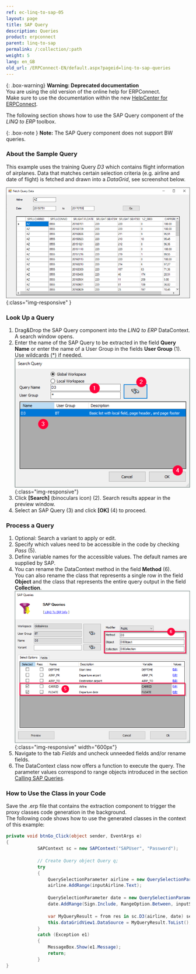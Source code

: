 ```yaml
---
ref: ec-linq-to-sap-05
layout: page
title: SAP Query
description: Queries
product: erpconnect
parent: linq-to-sap
permalink: /:collection/:path
weight: 5
lang: en_GB
old_url: /ERPConnect-EN/default.aspx?pageid=linq-to-sap-queries
---
```


{: .box-warning}
**Warning: Deprecated documentation** <br>
You are using the old version of the online help for ERPConnect.<br>
Make sure to use the documentation within the new [HelpCenter for ERPConnect](https://helpcenter.theobald-software.com/erpconnect/documentation/introduction/).


The following section shows how to use the SAP Query component of the *LINQ to ERP* toolbox.

{: .box-note }
**Note:** The SAP Query component does not support BW queries.

### About the Sample Query
This example uses the training Query *D3* which contains flight information of airplanes. 
Data that matches certain selection criteria (e.g. airline and date of flight) is fetched and drawn into a *DataGrid*, see screenshot below. 

![SAP-Query-Execution](/img/content/SAP-Query-Execution.png){:class="img-responsive" }

### Look Up a Query
1. Drag&Drop the SAP Query component into the *LINQ to ERP* DataContext. A search window opens. 
2. Enter the name of the SAP Query to be extracted in the field **Query Name** or enter the name of a User Group in the fields **User Group** (1). Use wildcards (*) if needed. <br>
![LINQToERP-Queries_003](/img/content/LINQToERP-Queries_003.png){:class="img-responsive"}
3. Click **[Search]** (binoculars icon) (2). Search results appear in the preview window.
4. Select an SAP Query (3) and click **[OK]** (4) to proceed.


### Process a Query

1. Optional: Search a variant to apply or edit. 
2. Specify which values need to be accessible in the code by checking *Pass* (5).
3. Define variable names for the accessible values. The default names are supplied by SAP. 
4. You can rename the DataContext method in the field **Method** (6).<br>
You can also rename the class that represents a single row in the field **Object** and the class that represents the entire query output in the field **Collection**. <br>
![LINQToERP-Queries_004](/img/content/LINQToERP-Queries_004.png){:class="img-responsive" width="600px"}
5. Navigate to the tab *Fields* and uncheck unneeded fields and/or rename fields. 
6. The DataContext class now offers a function to execute the query. 
The parameter values correspond to range objects introduced in the section [Calling SAP Queries](../sap-queries/example-for-calling-a-query). 

### How to Use the Class in your Code

Save the .erp file that contains the extraction component to trigger the proxy classes code generation in the background.<br>
The following code shows how to use the generated classes in the context of this example:

```csharp
private void btnGo_Click(object sender, EventArgs e) 
{ 
            SAPContext sc = new SAPContext("SAPUser", "Password");
            
            // Create Query object Query q; 
            try
            {
                QuerySelectionParameter airline = new QuerySelectionParameter();
                airline.AddRange(inputAirline.Text);
				
				QuerySelectionParameter date = new QuerySelectionParameter();
                date.AddRange(Sign.Include, RangeOption.Between, inputStartDate.Text, inputEndDate.Text);

                var MyQueryResult = from res in sc.D3(airline, date) select res;
                this.dataGridView1.DataSource = MyQueryResult.ToList();
            }
            catch (Exception e1)
            {
                MessageBox.Show(e1.Message);
                return;
            }
}
```
